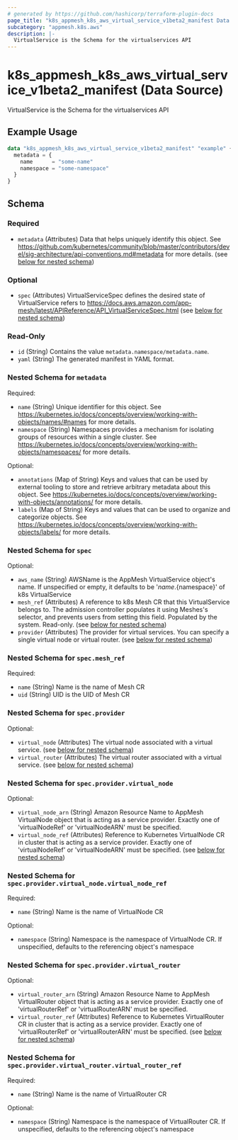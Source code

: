 ```yaml
---
# generated by https://github.com/hashicorp/terraform-plugin-docs
page_title: "k8s_appmesh_k8s_aws_virtual_service_v1beta2_manifest Data Source - terraform-provider-k8s"
subcategory: "appmesh.k8s.aws"
description: |-
  VirtualService is the Schema for the virtualservices API
---
```


# k8s_appmesh_k8s_aws_virtual_service_v1beta2_manifest (Data Source)

VirtualService is the Schema for the virtualservices API

## Example Usage

```terraform
data "k8s_appmesh_k8s_aws_virtual_service_v1beta2_manifest" "example" {
  metadata = {
    name      = "some-name"
    namespace = "some-namespace"
  }
}
```

<!-- schema generated by tfplugindocs -->
## Schema

### Required

- `metadata` (Attributes) Data that helps uniquely identify this object. See https://github.com/kubernetes/community/blob/master/contributors/devel/sig-architecture/api-conventions.md#metadata for more details. (see [below for nested schema](#nestedatt--metadata))

### Optional

- `spec` (Attributes) VirtualServiceSpec defines the desired state of VirtualService refers to https://docs.aws.amazon.com/app-mesh/latest/APIReference/API_VirtualServiceSpec.html (see [below for nested schema](#nestedatt--spec))

### Read-Only

- `id` (String) Contains the value `metadata.namespace/metadata.name`.
- `yaml` (String) The generated manifest in YAML format.

<a id="nestedatt--metadata"></a>
### Nested Schema for `metadata`

Required:

- `name` (String) Unique identifier for this object. See https://kubernetes.io/docs/concepts/overview/working-with-objects/names/#names for more details.
- `namespace` (String) Namespaces provides a mechanism for isolating groups of resources within a single cluster. See https://kubernetes.io/docs/concepts/overview/working-with-objects/namespaces/ for more details.

Optional:

- `annotations` (Map of String) Keys and values that can be used by external tooling to store and retrieve arbitrary metadata about this object. See https://kubernetes.io/docs/concepts/overview/working-with-objects/annotations/ for more details.
- `labels` (Map of String) Keys and values that can be used to organize and categorize objects. See https://kubernetes.io/docs/concepts/overview/working-with-objects/labels/ for more details.


<a id="nestedatt--spec"></a>
### Nested Schema for `spec`

Optional:

- `aws_name` (String) AWSName is the AppMesh VirtualService object's name. If unspecified or empty, it defaults to be '${name}.${namespace}' of k8s VirtualService
- `mesh_ref` (Attributes) A reference to k8s Mesh CR that this VirtualService belongs to. The admission controller populates it using Meshes's selector, and prevents users from setting this field.  Populated by the system. Read-only. (see [below for nested schema](#nestedatt--spec--mesh_ref))
- `provider` (Attributes) The provider for virtual services. You can specify a single virtual node or virtual router. (see [below for nested schema](#nestedatt--spec--provider))

<a id="nestedatt--spec--mesh_ref"></a>
### Nested Schema for `spec.mesh_ref`

Required:

- `name` (String) Name is the name of Mesh CR
- `uid` (String) UID is the UID of Mesh CR


<a id="nestedatt--spec--provider"></a>
### Nested Schema for `spec.provider`

Optional:

- `virtual_node` (Attributes) The virtual node associated with a virtual service. (see [below for nested schema](#nestedatt--spec--provider--virtual_node))
- `virtual_router` (Attributes) The virtual router associated with a virtual service. (see [below for nested schema](#nestedatt--spec--provider--virtual_router))

<a id="nestedatt--spec--provider--virtual_node"></a>
### Nested Schema for `spec.provider.virtual_node`

Optional:

- `virtual_node_arn` (String) Amazon Resource Name to AppMesh VirtualNode object that is acting as a service provider. Exactly one of 'virtualNodeRef' or 'virtualNodeARN' must be specified.
- `virtual_node_ref` (Attributes) Reference to Kubernetes VirtualNode CR in cluster that is acting as a service provider. Exactly one of 'virtualNodeRef' or 'virtualNodeARN' must be specified. (see [below for nested schema](#nestedatt--spec--provider--virtual_node--virtual_node_ref))

<a id="nestedatt--spec--provider--virtual_node--virtual_node_ref"></a>
### Nested Schema for `spec.provider.virtual_node.virtual_node_ref`

Required:

- `name` (String) Name is the name of VirtualNode CR

Optional:

- `namespace` (String) Namespace is the namespace of VirtualNode CR. If unspecified, defaults to the referencing object's namespace



<a id="nestedatt--spec--provider--virtual_router"></a>
### Nested Schema for `spec.provider.virtual_router`

Optional:

- `virtual_router_arn` (String) Amazon Resource Name to AppMesh VirtualRouter object that is acting as a service provider. Exactly one of 'virtualRouterRef' or 'virtualRouterARN' must be specified.
- `virtual_router_ref` (Attributes) Reference to Kubernetes VirtualRouter CR in cluster that is acting as a service provider. Exactly one of 'virtualRouterRef' or 'virtualRouterARN' must be specified. (see [below for nested schema](#nestedatt--spec--provider--virtual_router--virtual_router_ref))

<a id="nestedatt--spec--provider--virtual_router--virtual_router_ref"></a>
### Nested Schema for `spec.provider.virtual_router.virtual_router_ref`

Required:

- `name` (String) Name is the name of VirtualRouter CR

Optional:

- `namespace` (String) Namespace is the namespace of VirtualRouter CR. If unspecified, defaults to the referencing object's namespace
